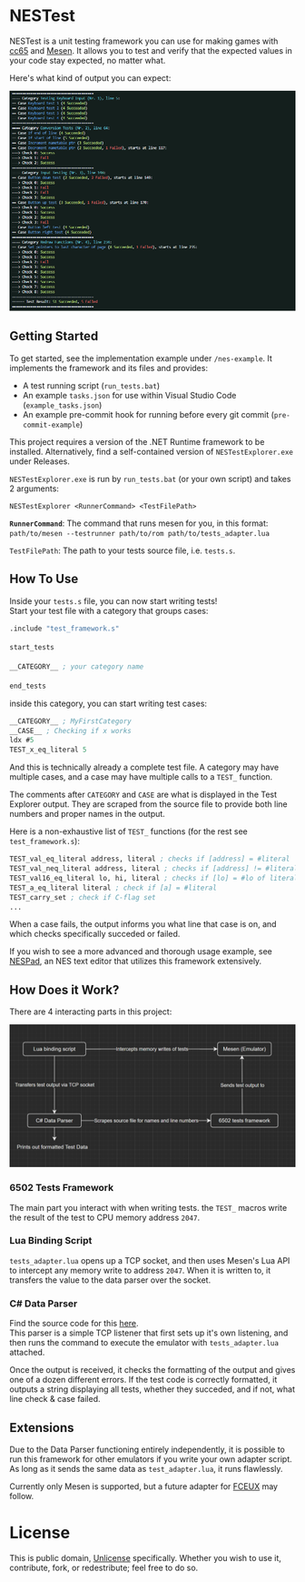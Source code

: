 # NESTest
NESTest is a unit testing framework you can use for making games with [cc65](https://cc65.github.io/) and [Mesen](https://mesen.ca/). It allows you to test and verify that the expected values in your code stay expected, no matter what.

Here's what kind of output you can expect:

![Example Test Output](./RepoIMG/ExampleOutput.png)

## Getting Started
To get started, see the implementation example under `/nes-example`. It implements the framework and its files and provides:
- A test running script (`run_tests.bat`)
- An example `tasks.json` for use within Visual Studio Code (`example_tasks.json`)
- An example pre-commit hook for running before every git commit (`pre-commit-example`)

This project requires a version of the .NET Runtime framework to be installed. Alternatively, find a self-contained version of `NESTestExplorer.exe` under Releases.

`NESTestExplorer.exe` is run by `run_tests.bat` (or your own script) and takes 2 arguments:
```
NESTestExplorer <RunnerCommand> <TestFilePath>
```
**`RunnerCommand`**: The command that runs mesen for you, in this format:
<br>
`path/to/mesen --testrunner path/to/rom path/to/tests_adapter.lua`

`TestFilePath`: The path to your tests source file, i.e. `tests.s`.

## How To Use

Inside your `tests.s` file, you can now start writing tests!
<br>
Start your test file with a category that groups cases:

```lisp
.include "test_framework.s"

start_tests

__CATEGORY__ ; your category name

end_tests
```

inside this category, you can start writing test cases:

```lisp
__CATEGORY__ ; MyFirstCategory
__CASE__ ; Checking if x works
ldx #5
TEST_x_eq_literal 5
```

And this is technically already a complete test file. A category may have multiple cases, and a case may have multiple calls to a `TEST_` function.

The comments after `CATEGORY` and `CASE` are what is displayed in the Test Explorer output. They are scraped from the source file to provide both line numbers and proper names in the output.

Here is a non-exhaustive list of `TEST_` functions (for the rest see `test_framework.s`):

```lisp
TEST_val_eq_literal address, literal ; checks if [address] = #literal
TEST_val_neq_literal address, literal ; checks if [address] != #literal
TEST_val16_eq_literal lo, hi, literal ; checks if [lo] = #lo of literal and [hi] = #hi of literal
TEST_a_eq_literal literal ; check if [a] = #literal
TEST_carry_set ; check if C-flag set
...
```

When a case fails, the output informs you what line that case is on, and which checks specifically succeded or failed.

If you wish to see a more advanced and thorough usage example, see [NESPad](https://github.com/akadeax/nespad), an NES text editor that utilizes this framework extensively.

## How Does it Work?

There are 4 interacting parts in this project:

![Architechture Chart](./RepoIMG/Architecture.png)

### 6502 Tests Framework
The main part you interact with when writing tests. the `TEST_` macros write the result of the test to CPU memory address `2047`.

### Lua Binding Script
`tests_adapter.lua` opens up a TCP socket, and then uses Mesen's Lua API to intercept any memory write to address `2047`. When it is written to, it transfers the value to the data parser over the socket.

### C# Data Parser
Find the source code for this [here](https://github.com/Akadeax/nes-test-explorer).
<br>
This parser is a simple TCP listener that first sets up it's own listening, and then runs the command to execute the emulator with `tests_adapter.lua` attached.

 Once the output is received, it checks the formatting of the output and gives one of a dozen different errors. If the test code is correctly formatted, it outputs a string displaying all tests, whether they succeded, and if not, what line check & case failed.

## Extensions
Due to the Data Parser functioning entirely independently, it is possible to run this framework for other emulators if you write your own adapter script. As long as it sends the same data as `test_adapter.lua`, it runs flawlessly.

 Currently only Mesen is supported, but a future adapter for [FCEUX](https://fceux.com/web/home.html) may follow.

 # License
 This is public domain, [Unlicense](https://unlicense.org/) specifically. Whether you wish to use it, contribute, fork, or redestribute; feel free to do so.